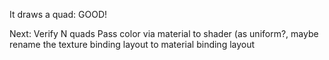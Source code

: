 It draws a quad: GOOD!

Next:
Verify N quads
Pass color via material to shader (as uniform?, maybe rename the texture binding layout to material binding layout